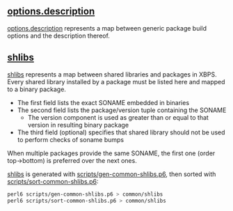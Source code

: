 ## [options.description][options.description]

[options.description][options.description] represents a map between
generic package build options and the description thereof.

## [shlibs][shlibs]

[shlibs][shlibs] represents a map between shared libraries and packages
in XBPS. Every shared library installed by a package must be listed here
and mapped to a binary package.

- The first field lists the exact SONAME embedded in binaries
- The second field lists the package/version tuple containing the SONAME
  - The version component is used as greater than or equal to that
    version in resulting binary package
- The third field (optional) specifies that shared library should not
  be used to perform checks of soname bumps

When multiple packages provide the same SONAME, the first one (order
top->bottom) is preferred over the next ones.

[shlibs][shlibs] is generated with
[scripts/gen-common-shlibs.p6][scripts/gen-common-shlibs.p6], then sorted
with [scripts/sort-common-shlibs.p6][scripts/sort-common-shlibs.p6]:

```sh
perl6 scripts/gen-common-shlibs.p6 > common/shlibs
perl6 scripts/sort-common-shlibs.p6 > common/shlibs
```

[options.description]: options.description
[scripts/gen-common-shlibs.p6]: ../scripts/gen-common-shlibs.p6
[scripts/sort-common-shlibs.p6]: ../scripts/sort-common-shlibs.p6
[shlibs]: shlibs
